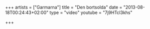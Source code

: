 +++
artists = ["Garmarna"]
title = "Den bortsolda"
date = "2013-08-18T00:24:43+02:00"
type = "video"
youtube = "7j9HTcl3khs"

+++
